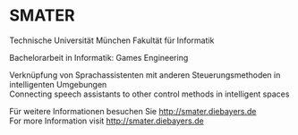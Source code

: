 # SMATER

Technische Universität München
Fakultät für Informatik

Bachelorarbeit in Informatik: Games Engineering

Verknüpfung von Sprachassistenten mit anderen Steuerungsmethoden in intelligenten Umgebungen
Connecting speech assistants to other control methods in intelligent spaces

Für weitere Informationen besuchen Sie http://smater.diebayers.de<br>
For more Information visit http://smater.diebayers.de
